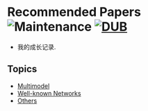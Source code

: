 # Recommended Papers ![Maintenance](https://img.shields.io/maintenance/yes/2017.svg) [![DUB](https://img.shields.io/dub/l/vibe-d.svg)](LICENSE)
- 我的成长记录.


## Topics
- [Multimodel](multimodal/Multimodal.md)
- [Well-known Networks](netmodel/Networks.md)
- [Others](others.md)


